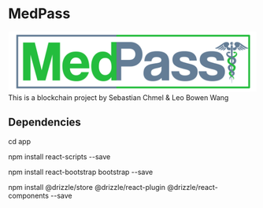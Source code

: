 # MedPass
![MedPass](\app\src\logo.png)
This is a blockchain project by Sebastian Chmel & Leo Bowen Wang

## Dependencies
cd app

npm install react-scripts --save

npm install react-bootstrap bootstrap --save

npm install @drizzle/store @drizzle/react-plugin @drizzle/react-components --save